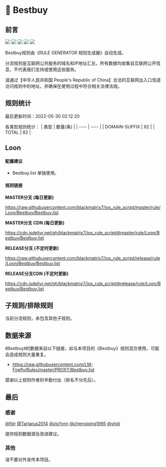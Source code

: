 # 🧸 Bestbuy

## 前言

![](https://shields.io/badge/-移除重复规则-ff69b4) ![](https://shields.io/badge/-DOMAIN与DOMAIN--SUFFIX合并-green) ![](https://shields.io/badge/-DOMAIN--SUFFIX间合并-critical) ![](https://shields.io/badge/-DOMAIN--SUFFIX与DOMAIN--KEYWORD合并-blue) ![](https://shields.io/badge/-IP--CIDR(6)合并-blueviolet) 

Bestbuy规则由《RULE GENERATOR 规则生成器》自动生成。

分流规则是互联网公共服务的域名和IP地址汇总，所有数据均收集自互联网公开信息，不代表我们支持或使用这些服务。

请通过【中华人民共和国 People's Republic of China】合法的互联网出入口信道访问规则中的地址，并确保在使用过程中符合相关法律法规。

## 规则统计

最后更新时间：2022-05-30 02:12:20

各类型规则统计：
| 类型 | 数量(条)  | 
| ---- | ----  |
| DOMAIN-SUFFIX | 82  | 
| TOTAL | 82  | 


## Loon 

#### 配置建议
- Bestbuy.list 单独使用。

#### 规则链接
**MASTER分支 (每日更新)**

https://raw.githubusercontent.com/blackmatrix7/ios_rule_script/master/rule/Loon/Bestbuy/Bestbuy.list

**MASTER分支 CDN (每日更新)**

https://cdn.jsdelivr.net/gh/blackmatrix7/ios_rule_script@master/rule/Loon/Bestbuy/Bestbuy.list

**RELEASE分支 (不定时更新)**

https://raw.githubusercontent.com/blackmatrix7/ios_rule_script/release/rule/Loon/Bestbuy/Bestbuy.list

**RELEASE分支CDN (不定时更新)**

https://cdn.jsdelivr.net/gh/blackmatrix7/ios_rule_script@release/rule/Loon/Bestbuy/Bestbuy.list

## 子规则/排除规则


当前分流规则，未包含其他子规则。

## 数据来源

《Bestbuy》的数据来自以下链接，如与本项目的《Bestbuy》规则混合使用，可能会造成规则大量重复。

- https://raw.githubusercontent.com/LM-Firefly/Rules/master/PROXY/Bestbuy.list


感谢以上规则作者的辛勤付出（排名不分先后）。

## 最后

### 感谢

[@fiiir](https://github.com/fiiir) [@Tartarus2014](https://github.com/Tartarus2014) [@zjcfynn](https://github.com/zjcfynn) [@chenyiping1995](https://github.com/chenyiping1995) [@vhdj](https://github.com/vhdj)

提供规则数据源及改进建议。

### 其他

请不要对外宣传本项目。